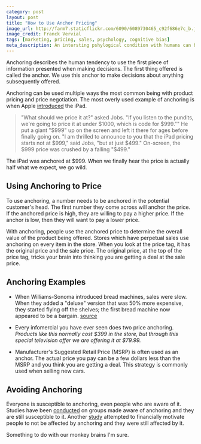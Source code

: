 ```yaml
---
category: post
layout: post
title: "How to Use Anchor Pricing"
image_url: http://farm7.staticflickr.com/6090/6089730465_c92f686e7c_b.jpg
image_credit: Franck Vervial
tags: [marketing, pricing, sales, psychology, cognitive bias]
meta_description: An intersting pshylogical condition with humans can be utilized to sell things at higher price-points.
---
```

Anchoring describes the human tendency to use the first piece of information presented when making decisions. The first thing offered is called the anchor. We use this anchor to make decisions about anything subsequently offered.

Anchoring can be used multiple ways the most common being with product pricing and price negotiation. The most overly used example of anchoring is when Apple [introduced][1] the iPad.

> "What should we price it at?" asked Jobs. "If you listen to the pundits, we're going to price it at under $1000, which is code for $999."" He put a giant "$999" up on the screen and left it there for ages before finally going on. "I am thrilled to announce to you that the iPad pricing starts not at $999," said Jobs, "but at just $499." On-screen, the $999 price was crushed by a falling "$499."

[1]: http://www.mint.com/blog/how-to/price-anchoring/

The iPad was anchored at $999. When we finally hear the price is actually half what we expect, we go wild.

## Using Anchoring to Price
To use anchoring, a number needs to be anchored in the potential customer's head. The first number they come across will anchor the price. If the anchored price is high, they are willing to pay a higher price. If the anchor is low, then they will want to pay a lower price.

With anchoring, people use the anchored price to determine the overall value of the product being offered. Stores which have perpetual sales use anchoring on every item in the store. When you look at the price tag, it has the original price and the sale price. The original price, at the top of the price tag, tricks your brain into thinking you are getting a deal at the sale price.

## Anchoring Examples

* When Williams-Sonoma introduced bread machines, sales were slow. When they added a "deluxe" version that was 50% more expensive, they started flying off the shelves; the first bread machine now appeared to be a bargain. [source][2]

* Every infomercial you have ever seen does two price anchoring. _Products like this normally cost $399 in the store, but through this special television offer we are offering it at $79.99._

* Manufacturer's Suggested Retail Price (MSRP) is often used as an anchor. The actual price you pay can be a few dollars less than the MSRP and you think you are getting a deal. This strategy is commonly used when selling new cars.

[2]: http://bookoutlines.pbworks.com/w/page/14422685/Predictably%20Irrational

## Avoiding Anchoring
Everyone is susceptible to anchoring, even people who are aware of it. Studies have been [conducted][4] on groups made aware of anchoring and they are still susceptible to it. Another [study][3] attempted to financially motivate people to not be affected by anchoring and they were still affected by it.

Something to do with our monkey brains I'm sure.

[3]: http://www.ncbi.nlm.nih.gov/pubmed/21114351 "The effect of accuracy motivation on anchoring and adjustment: Do people adjust from provided anchors?"
[4]: http://www.ncbi.nlm.nih.gov/pubmed/8945789 "A new look at anchoring effects: Basic anchoring and its antecedents"